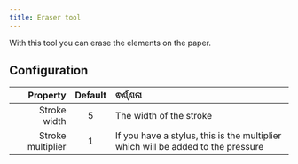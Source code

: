```yaml
---
title: Eraser tool
---
```


With this tool you can erase the elements on the paper.

## Configuration

|          Property | Default | ଵର୍ଣ୍ଣନା                                                                         |
| ----------------: | :-----: | :------------------------------------------------------------------------------- |
|      Stroke width |    5    | The width of the stroke                                                          |
| Stroke multiplier |    1    | If you have a stylus, this is the multiplier which will be added to the pressure |
